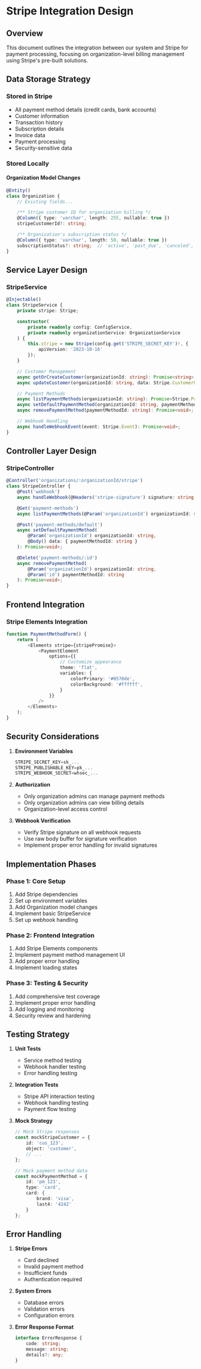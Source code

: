 # Stripe Integration Design

## Overview
This document outlines the integration between our system and Stripe for payment processing, focusing on organization-level billing management using Stripe's pre-built solutions.

## Data Storage Strategy

### Stored in Stripe
- All payment method details (credit cards, bank accounts)
- Customer information
- Transaction history
- Subscription details
- Invoice data
- Payment processing
- Security-sensitive data

### Stored Locally

#### Organization Model Changes
```typescript
@Entity()
class Organization {
    // Existing fields...

    /** Stripe customer ID for organization billing */
    @Column({ type: 'varchar', length: 255, nullable: true })
    stripeCustomerId?: string;

    /** Organization's subscription status */
    @Column({ type: 'varchar', length: 50, nullable: true })
    subscriptionStatus?: string;  // 'active', 'past_due', 'canceled', etc.
}
```

## Service Layer Design

### StripeService
```typescript
@Injectable()
class StripeService {
    private stripe: Stripe;

    constructor(
        private readonly config: ConfigService,
        private readonly organizationService: OrganizationService
    ) {
        this.stripe = new Stripe(config.get('STRIPE_SECRET_KEY')!, {
            apiVersion: '2023-10-16'
        });
    }

    // Customer Management
    async getOrCreateCustomer(organizationId: string): Promise<string>;
    async updateCustomer(organizationId: string, data: Stripe.CustomerUpdateParams): Promise<Stripe.Customer>;

    // Payment Methods
    async listPaymentMethods(organizationId: string): Promise<Stripe.PaymentMethod[]>;
    async setDefaultPaymentMethod(organizationId: string, paymentMethodId: string): Promise<void>;
    async removePaymentMethod(paymentMethodId: string): Promise<void>;

    // Webhook Handling
    async handleWebhookEvent(event: Stripe.Event): Promise<void>;
}
```

## Controller Layer Design

### StripeController
```typescript
@Controller('organizations/:organizationId/stripe')
class StripeController {
    @Post('webhook')
    async handleWebhook(@Headers('stripe-signature') signature: string, @Body() rawBody: Buffer): Promise<void>;

    @Get('payment-methods')
    async listPaymentMethods(@Param('organizationId') organizationId: string): Promise<Stripe.PaymentMethod[]>;

    @Post('payment-methods/default')
    async setDefaultPaymentMethod(
        @Param('organizationId') organizationId: string,
        @Body() data: { paymentMethodId: string }
    ): Promise<void>;

    @Delete('payment-methods/:id')
    async removePaymentMethod(
        @Param('organizationId') organizationId: string,
        @Param('id') paymentMethodId: string
    ): Promise<void>;
}
```

## Frontend Integration

### Stripe Elements Integration
```typescript
function PaymentMethodForm() {
    return (
        <Elements stripe={stripePromise}>
            <PaymentElement 
                options={{
                    // Customize appearance
                    theme: 'flat',
                    variables: {
                        colorPrimary: '#0570de',
                        colorBackground: '#ffffff',
                    }
                }}
            />
        </Elements>
    );
}
```

## Security Considerations

1. **Environment Variables**
   ```typescript
   STRIPE_SECRET_KEY=sk_...
   STRIPE_PUBLISHABLE_KEY=pk_...
   STRIPE_WEBHOOK_SECRET=whsec_...
   ```

2. **Authorization**
   - Only organization admins can manage payment methods
   - Only organization admins can view billing details
   - Organization-level access control

3. **Webhook Verification**
   - Verify Stripe signature on all webhook requests
   - Use raw body buffer for signature verification
   - Implement proper error handling for invalid signatures

## Implementation Phases

### Phase 1: Core Setup
1. Add Stripe dependencies
2. Set up environment variables
3. Add Organization model changes
4. Implement basic StripeService
5. Set up webhook handling

### Phase 2: Frontend Integration
1. Add Stripe Elements components
2. Implement payment method management UI
3. Add proper error handling
4. Implement loading states

### Phase 3: Testing & Security
1. Add comprehensive test coverage
2. Implement proper error handling
3. Add logging and monitoring
4. Security review and hardening

## Testing Strategy

1. **Unit Tests**
   - Service method testing
   - Webhook handler testing
   - Error handling testing

2. **Integration Tests**
   - Stripe API interaction testing
   - Webhook handling testing
   - Payment flow testing

3. **Mock Strategy**
   ```typescript
   // Mock Stripe responses
   const mockStripeCustomer = {
       id: 'cus_123',
       object: 'customer',
       // ...
   };

   // Mock payment method data
   const mockPaymentMethod = {
       id: 'pm_123',
       type: 'card',
       card: {
           brand: 'visa',
           last4: '4242'
       }
   };
   ```

## Error Handling

1. **Stripe Errors**
   - Card declined
   - Invalid payment method
   - Insufficient funds
   - Authentication required

2. **System Errors**
   - Database errors
   - Validation errors
   - Configuration errors

3. **Error Response Format**
   ```typescript
   interface ErrorResponse {
       code: string;
       message: string;
       details?: any;
   }
   ```